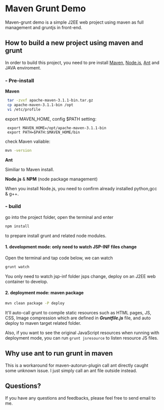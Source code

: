 Maven Grunt Demo
================

Maven-grunt demo is a simple J2EE web project using maven as full management and gruntjs in front-end.

How to build a new project using maven and grunt
-----------

In order to build this project, you need to pre install [Maven](http://maven.apache.org/download.cgi), [Node.js](http://nodejs.org/download/), [Ant](http://ant.apache.org/bindownload.cgi) and JAVA enviroment.


### - Pre-install

__Maven__

```bash
 tar -zvxf apache-maven-3.1.1-bin.tar.gz
 cp apache-maven-3.1.1-bin /opt
 vi /etc/profile
```

 export MAVEN_HOME, config $PATH setting:
```
 export MAVEN_HOME=/opt/apache-maven-3.1.1-bin
 export PATH=$PATH:$MAVEN_HOME/bin
```
 check Maven valiable:

```bash
mvn -version
```

__Ant__

Similiar to Maven install.


__Node.js__ & __NPM__ (node package management)

When you install Node.js, you need to confirm already installed python,gcc & g++.

### - build

go into the project folder, open the terminal and enter
```bash
npm install
```
to prepare install grunt and related node modules.

#### 1. development mode: only need to watch JSP-INF files change
Open the terminal and tap code below, we can watch 
```bash
grunt watch
```
You only need to watch jsp-inf folder jsps change, deploy on an J2EE web container to develop.

#### 2. deployment mode: maven package

```bash
mvn clean package -P deploy
```
It'll auto-call grunt to compile static resources such as HTML pages, JS, CSS, Image compression which are defined in **_Gruntfile.js_** file, and auto deploy to maven target related folder.

Also, if you want to see the original JavaScript resources when running with deployment mode, you can run `grunt jsresource` to listen resource JS files.

Why use ant to run grunt in maven
----------

This is a workaround for maven-autorun-plugin call ant directly caught some unknown issue.
I just simply call an ant file outside instead.

Questions?
----------

If you have any questions and feedbacks, please feel free to send email to me.